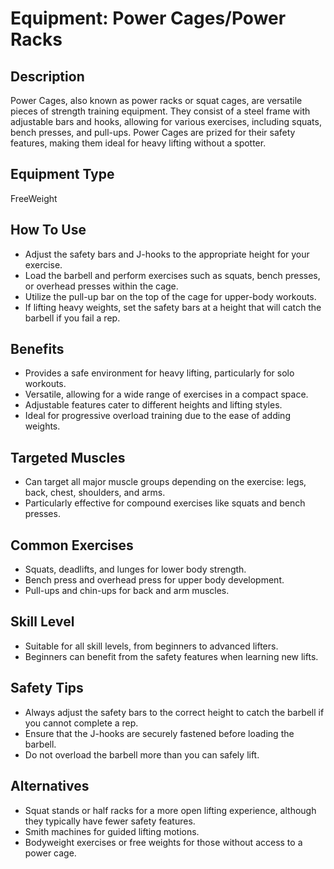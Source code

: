 # Equipment: Power Cages/Power Racks

## Description
<p>Power Cages, also known as power racks or squat cages, are versatile pieces of strength training equipment. They consist of a steel frame with adjustable bars and hooks, allowing for various exercises, including squats, bench presses, and pull-ups. Power Cages are prized for their safety features, making them ideal for heavy lifting without a spotter.<br></p>

## Equipment Type
FreeWeight

## How To Use
<ul><li>Adjust the safety bars and J-hooks to the appropriate height for your exercise.</li><li>Load the barbell and perform exercises such as squats, bench presses, or overhead presses within the cage.</li><li>Utilize the pull-up bar on the top of the cage for upper-body workouts.</li><li>If lifting heavy weights, set the safety bars at a height that will catch the barbell if you fail a rep.</li></ul>

## Benefits
<ul><li>Provides a safe environment for heavy lifting, particularly for solo workouts.</li><li>Versatile, allowing for a wide range of exercises in a compact space.</li><li>Adjustable features cater to different heights and lifting styles.</li><li>Ideal for progressive overload training due to the ease of adding weights.</li></ul>

## Targeted Muscles
<ul><li>Can target all major muscle groups depending on the exercise: legs, back, chest, shoulders, and arms.</li><li>Particularly effective for compound exercises like squats and bench presses.</li></ul>

## Common Exercises
<ul><li>Squats, deadlifts, and lunges for lower body strength.</li><li>Bench press and overhead press for upper body development.</li><li>Pull-ups and chin-ups for back and arm muscles.</li></ul>

## Skill Level
<ul><li>Suitable for all skill levels, from beginners to advanced lifters.</li><li>Beginners can benefit from the safety features when learning new lifts.</li></ul>

## Safety Tips
<ul><li>Always adjust the safety bars to the correct height to catch the barbell if you cannot complete a rep.</li><li>Ensure that the J-hooks are securely fastened before loading the barbell.</li><li>Do not overload the barbell more than you can safely lift.</li></ul>

## Alternatives
<ul><li>Squat stands or half racks for a more open lifting experience, although they typically have fewer safety features.</li><li>Smith machines for guided lifting motions.</li><li>Bodyweight exercises or free weights for those without access to a power cage.</li></ul>

